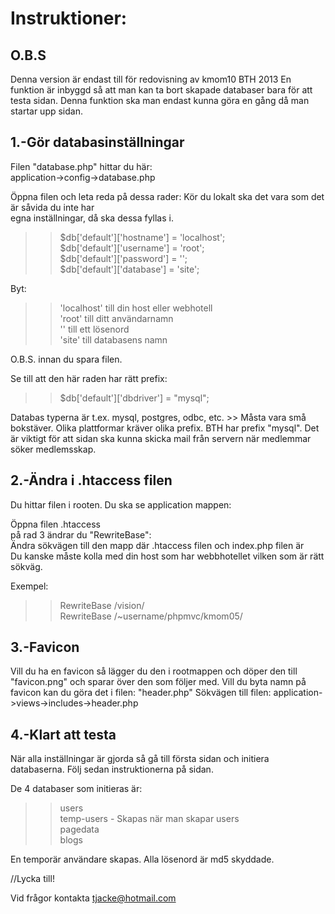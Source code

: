 Instruktioner:
==============

O.B.S
-----
Denna version är endast till för redovisning av kmom10 BTH 2013
En funktion är inbyggd så att man kan ta bort skapade databaser bara för att testa sidan.
Denna funktion ska man endast kunna göra en gång då man startar upp sidan.

  
1.-Gör databasinställningar 
-----------------------------
Filen "database.php" hittar du här:  
application->config->database.php  

Öppna filen och leta reda på dessa rader:
Kör du lokalt ska det vara som det är såvida du inte har  
egna inställningar, då ska dessa fyllas i.   
>> $db['default']['hostname'] = 'localhost';  
>> $db['default']['username'] = 'root';  
>> $db['default']['password'] = '';  
>> $db['default']['database'] = 'site';  
  
Byt:  
>> 'localhost' 		till din host eller webhotell  
>> 'root' 			till ditt användarnamn   
>> ''			    till ett lösenord  
>> 'site'			till databasens namn    
  
O.B.S. innan du spara filen.  
  
Se till att den här raden har rätt prefix:  
  
>> $db['default']['dbdriver'] = "mysql";  

Databas typerna är t.ex. mysql, postgres, odbc, etc. >> Måsta vara små bokstäver.
Olika plattformar kräver olika prefix. BTH har prefix "mysql".
Det är viktigt för att sidan ska kunna skicka mail från servern när medlemmar söker
medlemsskap.  



2.-Ändra i .htaccess filen
--------------------------
Du hittar filen i rooten. Du ska se application mappen:  

Öppna filen .htaccess  
på rad 3 ändrar du "RewriteBase":  
Ändra sökvägen till den mapp där .htaccess filen och index.php filen är  
Du kanske måste kolla med din host som har webbhotellet vilken som är rätt sökväg.  

Exempel:   
>> RewriteBase /vision/  
>> RewriteBase /~username/phpmvc/kmom05/  

3.-Favicon
----------
Vill du ha en favicon så lägger du den i rootmappen och döper den till "favicon.png" 
och sparar över den som följer med.
Vill du byta namn på favicon kan du göra det i filen: "header.php"
Sökvägen till filen: application->views->includes->header.php

4.-Klart att testa
------------------
När alla inställningar är gjorda så gå till första sidan och initiera databaserna.
Följ sedan instruktionerna på sidan.

De 4 databaser som initieras är:  
>> users  
>> temp-users - Skapas när man skapar users  
>> pagedata  
>> blogs  
 
En temporär användare skapas.
Alla lösenord är md5 skyddade.

//Lycka till!

Vid frågor kontakta 
tjacke@hotmail.com






